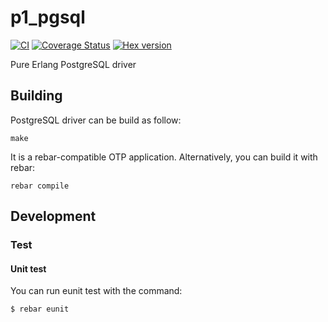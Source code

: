 # p1_pgsql

[![CI](https://github.com/processone/p1_pgsql/actions/workflows/ci.yml/badge.svg?branch=master)](https://github.com/processone/p1_pgsql/actions/workflows/ci.yml)
[![Coverage Status](https://coveralls.io/repos/processone/p1_pgsql/badge.svg?branch=master&service=github)](https://coveralls.io/github/processone/p1_pgsql?branch=master)
[![Hex version](https://img.shields.io/hexpm/v/p1_pgsql.svg "Hex version")](https://hex.pm/packages/p1_pgsql)

Pure Erlang PostgreSQL driver

## Building

PostgreSQL driver can be build as follow:

    make

It is a rebar-compatible OTP application. Alternatively, you can build
it with rebar:

    rebar compile

## Development

### Test

#### Unit test

You can run eunit test with the command:

    $ rebar eunit
